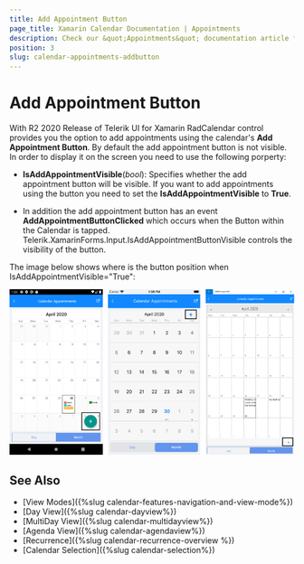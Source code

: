 ```yaml
---
title: Add Appointment Button
page_title: Xamarin Calendar Documentation | Appointments
description: Check our &quot;Appointments&quot; documentation article for Telerik Calendar for Xamarin control.
position: 3
slug: calendar-appointments-addbutton
---
```


# Add Appointment Button

With R2 2020 Release of Telerik UI for Xamarin RadCalendar control provides you the option to add appointments using the calendar's **Add Appointment Button**. By default the add appointment button is not visible. In order to display it on the screen you need to use the following porperty:

* **IsAddAppointmentVisible**(*bool*): Specifies whether the add appointment button will be visible. If you want to add appointments using the button you need to set the **IsAddAppointmentVisible** to **True**.

<snippet id='calendar-appointments-example'/>

* In addition the add appointment button has an event **AddAppointmentButtonClicked** which occurs when the Button within the Calendar is tapped. Telerik.XamarinForms.Input.IsAddAppointmentButtonVisible controls the visibility of the button.

<snippet id='calendar-appointment-button-click-event'/>

The image below shows where is the button position when IsAddAppointmentVisible="True":

![Appointment Button](../images/add-appointment-button.png)

## See Also

* [View Modes]({%slug calendar-features-navigation-and-view-mode%})
* [Day View]({%slug calendar-dayview%})
* [MultiDay View]({%slug calendar-multidayview%})
* [Agenda View]({%slug calendar-agendaview%})
* [Recurrence]({%slug calendar-recurrence-overview %})
* [Calendar Selection]({%slug calendar-selection%})

